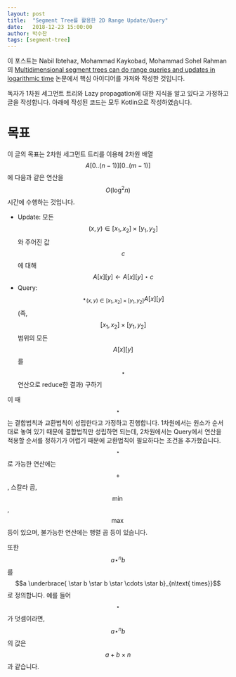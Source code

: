 ```yaml
---
layout: post
title:  "Segment Tree를 활용한 2D Range Update/Query"
date:   2018-12-23 15:00:00
author: 박수찬
tags: [segment-tree]
---
```


이 포스트는 Nabil Ibtehaz, Mohammad Kaykobad, Mohammad Sohel Rahman의 [Multidimensional segment trees can do range queries and updates in logarithmic time](https://www.researchgate.net/publication/328758294_Multidimensional_segment_trees_can_do_range_queries_and_updates_in_logarithmic_time) 논문에서 핵심 아이디어를 가져와 작성한 것입니다.

독자가 1차원 세그먼트 트리와 Lazy propagation에 대한 지식을 알고 있다고 가정하고 글을 작성합니다.
아래에 작성된 코드는 모두 Kotlin으로 작성하였습니다.

# 목표

이 글의 목표는 2차원 세그먼트 트리를 이용해 
2차원 배열 $$A[0..(n-1)][0..(m-1)]$$에 다음과 같은 연산을 $$O(\log^2 n)$$ 시간에 수행하는 것입니다.

- Update: 모든 $$(x, y) \in [x_1, x_2] \times [y_1, y_2]$$와 주어진 값 $$c$$에 대해 $$A[x][y] \leftarrow A[x][y] \star c$$
- Query: $$\star_{(x, y) \in [x_1, x_2] \times [y_1, y_2]} A[x][y]$$ (즉, $$[x_1, x_2] \times [y_1, y_2]$$ 범위의 모든 $$A[x][y]$$를 $$\star$$ 연산으로 reduce한 결과) 구하기

이 때 $$\star$$는 결합법칙과 교환법칙이 성립한다고 가정하고 진행합니다.
1차원에서는 원소가 순서대로 놓여 있기 때문에 결합법칙만 성립하면 되는데,
2차원에서는 Query에서 연산을 적용할 순서를 정하기가 어렵기 때문에 교환법칙이 필요하다는 조건을 추가했습니다.
$$\star$$로 가능한 연산에는 $$+$$, 스칼라 곱, $$\min$$, $$\max$$ 등이 있으며,
불가능한 연산에는 행렬 곱 등이 있습니다.

또한 $$a \star^n b$$를 $$a \underbrace{ \star b \star b \star \cdots \star b}_{n\text{ times}}$$로 정의합니다.
예를 들어 $$\star$$가 덧셈이라면, $$a \star^n b$$의 값은 $$a + b \times n$$과 같습니다.


